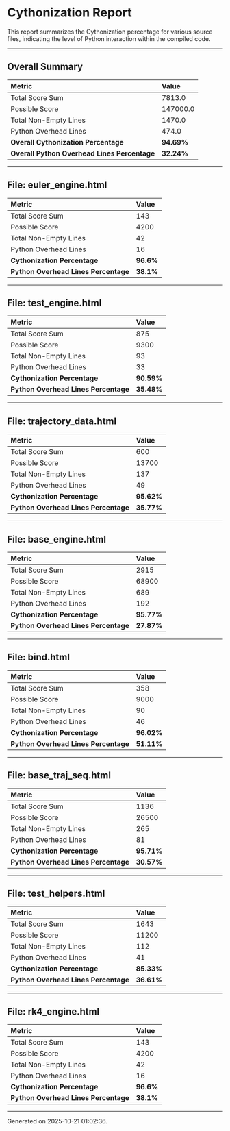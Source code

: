 # Cythonization Report

This report summarizes the Cythonization percentage for various source files, indicating the level of Python interaction within the compiled code.

---
## Overall Summary

| Metric                                 | Value       |
| :------------------------------------- | :---------- |
| Total Score Sum                        | 7813.0      |
| Possible Score                         | 147000.0      |
| Total Non-Empty Lines                  | 1470.0      |
| Python Overhead Lines                  | 474.0      |
| **Overall Cythonization Percentage** | **94.69%** |
| **Overall Python Overhead Lines Percentage** | **32.24%** |

---
## File: euler_engine.html

| Metric                         | Value       |
| :----------------------------- | :---------- |
| Total Score Sum                | 143      |
| Possible Score                 | 4200      |
| Total Non-Empty Lines          | 42      |
| Python Overhead Lines          | 16      |
| **Cythonization Percentage** | **96.6%** |
| **Python Overhead Lines Percentage** | **38.1%** |

---
## File: test_engine.html

| Metric                         | Value       |
| :----------------------------- | :---------- |
| Total Score Sum                | 875      |
| Possible Score                 | 9300      |
| Total Non-Empty Lines          | 93      |
| Python Overhead Lines          | 33      |
| **Cythonization Percentage** | **90.59%** |
| **Python Overhead Lines Percentage** | **35.48%** |

---
## File: trajectory_data.html

| Metric                         | Value       |
| :----------------------------- | :---------- |
| Total Score Sum                | 600      |
| Possible Score                 | 13700      |
| Total Non-Empty Lines          | 137      |
| Python Overhead Lines          | 49      |
| **Cythonization Percentage** | **95.62%** |
| **Python Overhead Lines Percentage** | **35.77%** |

---
## File: base_engine.html

| Metric                         | Value       |
| :----------------------------- | :---------- |
| Total Score Sum                | 2915      |
| Possible Score                 | 68900      |
| Total Non-Empty Lines          | 689      |
| Python Overhead Lines          | 192      |
| **Cythonization Percentage** | **95.77%** |
| **Python Overhead Lines Percentage** | **27.87%** |

---
## File: bind.html

| Metric                         | Value       |
| :----------------------------- | :---------- |
| Total Score Sum                | 358      |
| Possible Score                 | 9000      |
| Total Non-Empty Lines          | 90      |
| Python Overhead Lines          | 46      |
| **Cythonization Percentage** | **96.02%** |
| **Python Overhead Lines Percentage** | **51.11%** |

---
## File: base_traj_seq.html

| Metric                         | Value       |
| :----------------------------- | :---------- |
| Total Score Sum                | 1136      |
| Possible Score                 | 26500      |
| Total Non-Empty Lines          | 265      |
| Python Overhead Lines          | 81      |
| **Cythonization Percentage** | **95.71%** |
| **Python Overhead Lines Percentage** | **30.57%** |

---
## File: test_helpers.html

| Metric                         | Value       |
| :----------------------------- | :---------- |
| Total Score Sum                | 1643      |
| Possible Score                 | 11200      |
| Total Non-Empty Lines          | 112      |
| Python Overhead Lines          | 41      |
| **Cythonization Percentage** | **85.33%** |
| **Python Overhead Lines Percentage** | **36.61%** |

---
## File: rk4_engine.html

| Metric                         | Value       |
| :----------------------------- | :---------- |
| Total Score Sum                | 143      |
| Possible Score                 | 4200      |
| Total Non-Empty Lines          | 42      |
| Python Overhead Lines          | 16      |
| **Cythonization Percentage** | **96.6%** |
| **Python Overhead Lines Percentage** | **38.1%** |

---
Generated on 2025-10-21 01:02:36.
